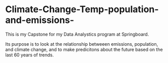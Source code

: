 # Climate-Change-Temp-population-and-emissions-
This is my Capstone for my Data Analystics program at Springboard. 

Its purpose is to look at the relationship betweeen emissions, population, and climate change, and to make predicitons about the future based on the last 60 years of trends. 
